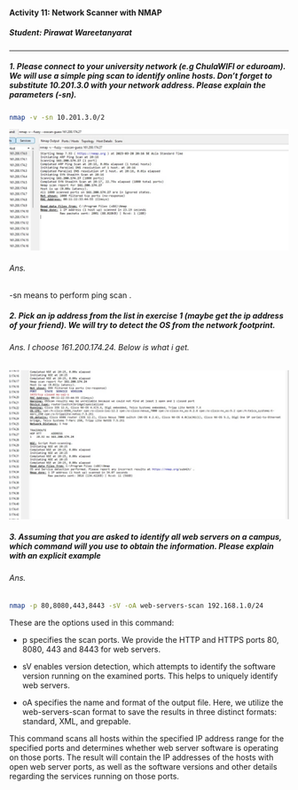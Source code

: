 #### Activity 11: Network Scanner with NMAP

##### Student: Pirawat Wareetanyarat

---

##### 1. Please connect to your university network (e.g ChulaWIFI or eduroam). We will use a simple ping scan to identify online hosts. Don’t forget to substitute 10.201.3.0 with your network address. Please explain the parameters (-sn).

```bash
nmap -v -sn 10.201.3.0/2
```

![q1](./images/q1.jpg)

###### Ans.

-sn means to perform ping scan .

##### 2. Pick an ip address from the list in exercise 1 (maybe get the ip address of your friend). We will try to detect the OS from the network footprint.

###### Ans. I choose 161.200.174.24. Below is what i get.

![q2](./images/q2.jpg)

##### 3. Assuming that you are asked to identify all web servers on a campus, which command will you use to obtain the information. Please explain with an explicit example

###### Ans.

```bash
nmap -p 80,8080,443,8443 -sV -oA web-servers-scan 192.168.1.0/24

```

These are the options used in this command:

- p specifies the scan ports. We provide the HTTP and HTTPS ports 80, 8080, 443 and 8443 for web servers.
- sV enables version detection, which attempts to identify the software version running on the examined ports. This helps to uniquely identify web servers.

- oA specifies the name and format of the output file. Here, we utilize the web-servers-scan format to save the results in three distinct formats: standard, XML, and grepable.

This command scans all hosts within the specified IP address range for the specified ports and determines whether web server software is operating on those ports. The result will contain the IP addresses of the hosts with open web server ports, as well as the software versions and other details regarding the services running on those ports.

